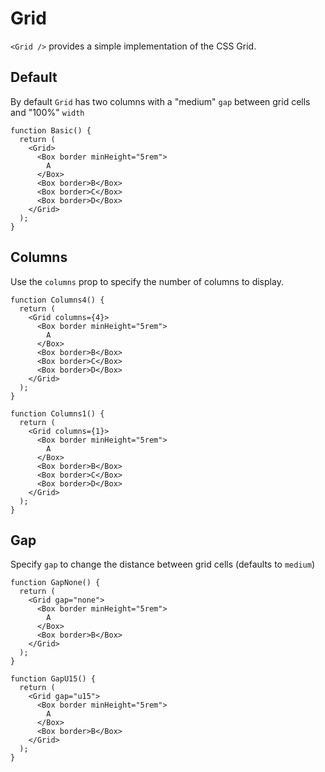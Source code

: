 # Grid

`<Grid />` provides a simple implementation of the CSS Grid.

## Default

By default `Grid` has two columns with a "medium" `gap` between grid cells and "100%" `width`

```tsx
function Basic() {
  return (
    <Grid>
      <Box border minHeight="5rem">
        A
      </Box>
      <Box border>B</Box>
      <Box border>C</Box>
      <Box border>D</Box>
    </Grid>
  );
}
```

## Columns

Use the `columns` prop to specify the number of columns to display.

```tsx
function Columns4() {
  return (
    <Grid columns={4}>
      <Box border minHeight="5rem">
        A
      </Box>
      <Box border>B</Box>
      <Box border>C</Box>
      <Box border>D</Box>
    </Grid>
  );
}
```

```tsx
function Columns1() {
  return (
    <Grid columns={1}>
      <Box border minHeight="5rem">
        A
      </Box>
      <Box border>B</Box>
      <Box border>C</Box>
      <Box border>D</Box>
    </Grid>
  );
}
```

## Gap

Specify `gap` to change the distance between grid cells (defaults to `medium`)

```tsx
function GapNone() {
  return (
    <Grid gap="none">
      <Box border minHeight="5rem">
        A
      </Box>
      <Box border>B</Box>
    </Grid>
  );
}
```

```tsx
function GapU15() {
  return (
    <Grid gap="u15">
      <Box border minHeight="5rem">
        A
      </Box>
      <Box border>B</Box>
    </Grid>
  );
}
```

